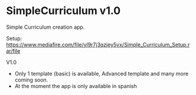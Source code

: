 # SimpleCurriculum v1.0
Simple Curriculum creation app.

Setup:
https://www.mediafire.com/file/yl9r7j3qzjey5vx/Simple_Curriculum_Setup.rar/file

V1.0 
- Only 1 template (basic) is available, Advanced template and many more coming soon.
- At the moment the app is only available in spanish
